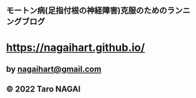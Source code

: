 ## モートン病(足指付根の神経障害)克服のためのランニングブログ

# https://nagaihart.github.io/

## by nagaihart@gmail.com

## © 2022 Taro NAGAI
